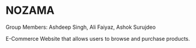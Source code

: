 # NOZAMA
Group Members: Ashdeep Singh, Ali Faiyaz, Ashok Surujdeo

E-Commerce Website that allows users to browse and purchase products.
